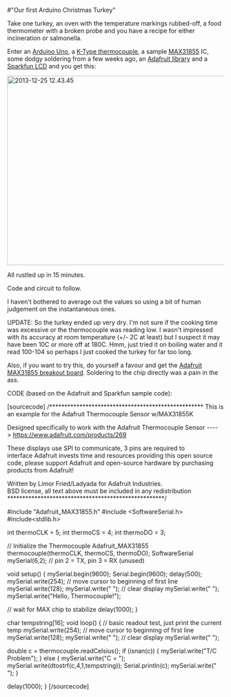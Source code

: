 #"Our first Arduino Christmas Turkey"

Take one turkey, an oven with the temperature markings rubbed-off, a food thermometer with a broken probe and you have a recipe for either incineration or salmonella.

Enter an <a href="http://store.arduino.cc/index.php?main_page=product_info&amp;cPath=11&amp;products_id=195">Arduino Uno</a>, a <a href="https://www.olimex.com/Products/Components/Misc/TC-K-TYPE/">K-Type thermocouple</a>, a sample <a href="http://www.maximintegrated.com/datasheet/index.mvp/id/7273">MAX31855</a> IC, some dodgy soldering from a few weeks ago, an <a href="https://github.com/adafruit/Adafruit-MAX31855-library">Adafruit library</a> and a <a href="https://www.sparkfun.com/products/9393">Sparkfun LCD</a> and you get this:

<a href="https://s3-eu-west-1.amazonaws.com/conoroneill.net/wp-content/uploads/2013/12/2013-12-25-12.43.45.jpg"><img class="aligncenter size-large wp-image-1229" alt="2013-12-25 12.43.45" src="https://s3-eu-west-1.amazonaws.com/conoroneill.net/wp-content/uploads/2013/12/2013-12-25-12.43.45-1024x768.jpg" width="584" height="438" /></a>

All rustled up in 15 minutes.

Code and circuit to follow.

I haven't bothered to average out the values so using a bit of human judgement on the instantaneous ones.

UPDATE: So the turkey ended up very dry. I'm not sure if the cooking time was excessive or the thermocouple was reading low. I wasn't impressed with its accuracy at room temperature (+/- 2C at least) but I suspect it may have been 10C or more off at 180C. Hmm, just tried it on boiling water and it read 100-104 so perhaps I just cooked the turkey for far too long.

Also, if you want to try this, do yourself a favour and get the <a href="http://www.adafruit.com/products/269">Adafruit MAX31855 breakout board</a>. Soldering to the chip directly was a pain in the ass.

CODE (based on the Adafruit and Sparkfun sample code):

[sourcecode]
/*************************************************** 
  This is an example for the Adafruit Thermocouple Sensor w/MAX31855K

  Designed specifically to work with the Adafruit Thermocouple Sensor
  ----&gt; https://www.adafruit.com/products/269

  These displays use SPI to communicate, 3 pins are required to  
  interface
  Adafruit invests time and resources providing this open source code, 
  please support Adafruit and open-source hardware by purchasing 
  products from Adafruit!

  Written by Limor Fried/Ladyada for Adafruit Industries.  
  BSD license, all text above must be included in any redistribution
 ****************************************************/

#include &quot;Adafruit_MAX31855.h&quot;
#include &lt;SoftwareSerial.h&gt;
#include&lt;stdlib.h&gt;

int thermoCLK = 5;
int thermoCS = 4;
int thermoDO = 3;

// Initialize the Thermocouple
Adafruit_MAX31855 thermocouple(thermoCLK, thermoCS, thermoDO);
SoftwareSerial mySerial(6,2); // pin 2 = TX, pin 3 = RX (unused)

  
void setup() {
  mySerial.begin(9600);
  Serial.begin(9600);
  delay(500);
  mySerial.write(254); // move cursor to beginning of first line
  mySerial.write(128);
  mySerial.write(&quot;                &quot;); // clear display
  mySerial.write(&quot;                &quot;);
  mySerial.write(&quot;Hello, Thermocouple!&quot;);

  // wait for MAX chip to stabilize
  delay(1000);
}

char tempstring[16];
void loop() {
  // basic readout test, just print the current temp
  mySerial.write(254); // move cursor to beginning of first line
  mySerial.write(128);
  mySerial.write(&quot;                &quot;); // clear display
  mySerial.write(&quot;                &quot;);
   
  double c = thermocouple.readCelsius();
  if (isnan(c)) 
  {
    mySerial.write(&quot;T/C Problem&quot;);
  } 
  else 
  {
     mySerial.write(&quot;C = &quot;); 
     mySerial.write(dtostrf(c,4,1,tempstring));
     Serial.println(c);
     mySerial.write(&quot;  &quot;); 
   }
 
   delay(1000);
}
[/sourcecode]